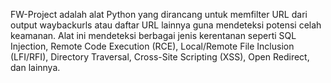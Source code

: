 FW-Project adalah alat Python yang dirancang untuk memfilter URL dari output waybackurls atau daftar URL lainnya guna mendeteksi potensi celah keamanan. Alat ini mendeteksi berbagai jenis kerentanan seperti SQL Injection, Remote Code Execution (RCE), Local/Remote File Inclusion (LFI/RFI), Directory Traversal, Cross-Site Scripting (XSS), Open Redirect, dan lainnya.
